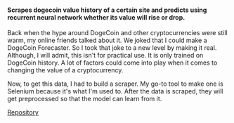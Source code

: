 #### Scrapes dogecoin value history of a certain site and predicts using recurrent neural network whether its value will rise or drop.

Back when the hype around DogeCoin and other cryptocurrencies were still warm, my online friends talked about it. We joked that I could make a DogeCoin Forecaster. So I took that joke to a new level by making it real. Although, I will admit, this isn't for practical use. It is only trained on DogeCoin history. A lot of factors could come into play when it comes to changing the value of a cryptocurrency.

Now, to get this data, I had to build a scraper. My go-to tool to make one is Selenium because it's what I'm used to. After the data is scraped, they will get preprocessed so that the model can learn from it.

[Repository](https://github.com/TNBruh/dogecoin-scraper-RNN)